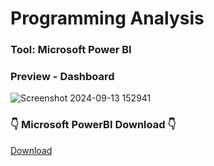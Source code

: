 # Programming Analysis

### Tool: Microsoft Power BI 

### Preview - Dashboard
![Screenshot 2024-09-13 152941](https://github.com/user-attachments/assets/a4b0e7e5-5cd0-4791-ae4f-36e9409f9d4b)

### 👇 Microsoft PowerBI Download 👇 

[Download](https://www.microsoft.com/en-us/download/details.aspx?id=58494)
